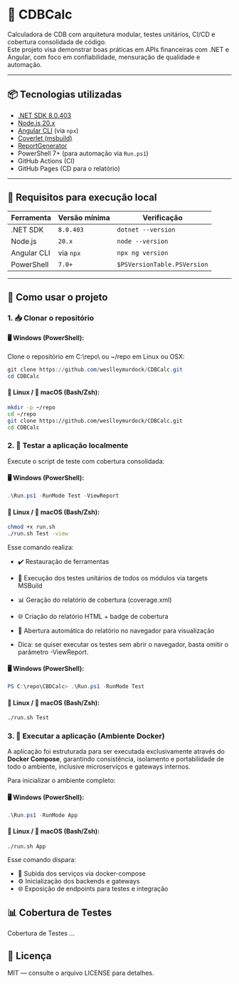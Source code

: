 ﻿# 💸 CDBCalc

Calculadora de CDB com arquitetura modular, testes unitários, CI/CD e cobertura consolidada de código.  
Este projeto visa demonstrar boas práticas em APIs financeiras com .NET e Angular, com foco em confiabilidade, mensuração de qualidade e automação.

---

## 📦 Tecnologias utilizadas

- [.NET SDK 8.0.403](https://dotnet.microsoft.com/download/dotnet/8.0)
- [Node.js 20.x](https://nodejs.org)
- [Angular CLI](https://angular.io/cli) (via `npx`)
- [Coverlet (msbuild)](https://github.com/coverlet-coverage/coverlet)
- [ReportGenerator](https://danielpalme.github.io/ReportGenerator/)
- PowerShell 7+ (para automação via `Run.ps1`)
- GitHub Actions (CI)
- GitHub Pages (CD para o relatório)

---

## 🧰 Requisitos para execução local

| Ferramenta     | Versão mínima  | Verificação                       |
|----------------|----------------|-----------------------------------|
| .NET SDK       | `8.0.403`      | `dotnet --version`                |
| Node.js        | `20.x`         | `node --version`                  |
| Angular CLI    | via `npx`      | `npx ng version`                  |
| PowerShell     | `7.0+`         | `$PSVersionTable.PSVersion`       |

---


## 🚀 Como usar o projeto

### 1. 📥 Clonar o repositório

#### 🖥️ Windows (PowerShell):


Clone o repositório em C:\repo\ ou ~/repo em Linux ou OSX:

```powershell
git clone https://github.com/weslleymurdock/CDBCalc.git
cd CDBCalc
```


#### 🐧 Linux / 🍎 macOS (Bash/Zsh):

```bash
mkdir -p ~/repo
cd ~/repo
git clone https://github.com/weslleymurdock/CDBCalc.git
cd CDBCalc
```


### 2. 🧪 Testar a aplicação localmente
Execute o script de teste com cobertura consolidada:

#### 🖥️ Windows (PowerShell):

```powershell
.\Run.ps1 -RunMode Test -ViewReport
```

#### 🐧 Linux / 🍎 macOS (Bash/Zsh):

```bash
chmod +x run.sh
./run.sh Test -view
```

Esse comando realiza:
- ✔️ Restauração de ferramentas
- 🧪 Execução dos testes unitários de todos os módulos via targets MSBuild
- 📊 Geração do relatório de cobertura (coverage.xml)
- 🌐 Criação do relatório HTML + badge de cobertura
- 👀 Abertura automática do relatório no navegador para visualização

- Dica: se quiser executar os testes sem abrir o navegador, basta omitir o parâmetro -ViewReport.

#### 🖥️ Windows (PowerShell):

```powershell
PS C:\repo\CBDCalc> .\Run.ps1 -RunMode Test
```

#### 🐧 Linux / 🍎 macOS (Bash/Zsh):
```bash
./run.sh Test 
```

### 3. 🚀 Executar a aplicação (Ambiente Docker)

A aplicação foi estruturada para ser executada exclusivamente através do **Docker Compose**, garantindo consistência, isolamento e portabilidade de todo o ambiente, inclusive microserviços e gateways internos.

Para inicializar o ambiente completo:

#### 🖥️ Windows (PowerShell):

```powershell
.\Run.ps1 -RunMode App
```

#### 🐧 Linux / 🍎 macOS (Bash/Zsh):
```bash
./run.sh App 
```

Esse comando dispara:
- 🐳 Subida dos serviços via docker-compose
- ⚙️ Inicialização dos backends e gateways
- 🌐 Exposição de endpoints para testes e integração

## 📊 Cobertura de Testes

Cobertura de Testes
...


## 📄 Licença
MIT — consulte o arquivo LICENSE para detalhes.

